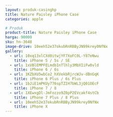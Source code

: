 ```yaml
---
layout: produk-casinghp
title: Nature Paisley iPhone Case
categories: apple

# Produk
product-title: Nature Paisley iPhone Case
harga: 90000
sku: hn-3648
image-drive: 10eeh52e37okubRnRBByJN99krey0NfNx
gallery:
  - url: 10xq13xlCXd0itwjYF7XoFC0L-Y87eNwu
    title: iPhone 5 / 5s / SE
  - url: 1xVBlEMPFELmdbInTlhly3MbXIiFw0vld
    title: iPhone 6 / 6s
  - url: 1KZbXU5wbCo2_hXVekbRjrcWJv-dBnGqK
    title: iPhone 6 Plus / 6s Plus
  - url: 1bJiE1mPKUy776spTZIH7bWL3jQ01OEcF
    title: iPhone 7 / 8
  - url: 1XEwxgDl-JmFozzo9Z0pP2EVcakf4stCb
    title: iPhone 7 Plus / 8 Plus
  - url: 10eeh52e37okubRnRBByJN99krey0NfNx
    title: iPhone X
---
```

